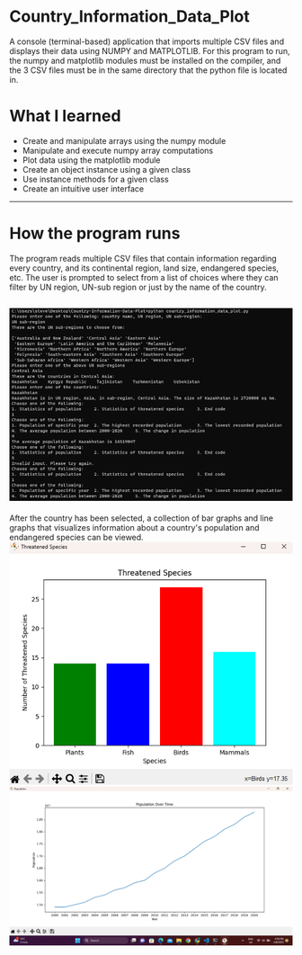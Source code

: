 # Country_Information_Data_Plot
A console (terminal-based) application that imports multiple CSV files and displays their data using NUMPY and MATPLOTLIB.
For this program to run, the numpy and matplotlib modules must be installed on the compiler, and the 3 CSV files must be in the same directory that the python file is located in.

# What I learned
* Create and manipulate arrays using the numpy module
* Manipulate and execute numpy array computations
* Plot data using the matplotlib module
* Create an object instance using a given class
* Use instance methods for a given class
* Create an intuitive user interface
---

# How the program runs

The program reads multiple CSV files that contain information regarding every country, and its continental region, land size, endangered species, etc.
The user is prompted to select from a list of choices where they can filter by UN region, UN-sub region or just by the name of the country.

![UI](Application_UI.png)
---
After the country has been selected, a collection of bar graphs and line graphs that visualizes information about a country's population and endangered species can be viewed.
<br>
![Bar Graph](Bar_graph.png)
<br>
![Line Graph](Line_graph.png)
